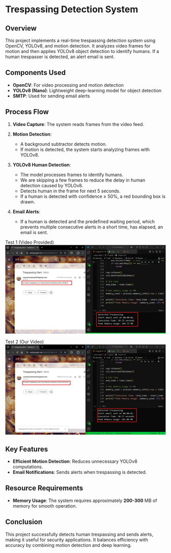 # Trespassing Detection System

## Overview

This project implements a real-time trespassing detection system using OpenCV, YOLOv8, and motion detection. It analyzes video frames for motion and then applies YOLOv8 object detection to identify humans. If a human trespasser is detected, an alert email is sent.

## Components Used

- **OpenCV**: For video processing and motion detection
- **YOLOv8 (Nano)**: Lightweight deep-learning model for object detection
- **SMTP**: Used for sending email alerts

## Process Flow

1. **Video Capture**: The system reads frames from the video feed.

2. **Motion Detection**:
   - A background subtractor detects motion.
   - If motion is detected, the system starts analyzing frames with YOLOv8.
3. **YOLOv8 Human Detection**:
   - The model processes frames to identify humans.
   - We are skipping a few frames to reduce the delay in human detection caused by YOLOv8.
   - Detects human in the frame for next 5 seconds.
   - If a human is detected with confidence ≥ 50%, a red bounding box is drawn.
4. **Email Alerts**:
   - If a human is detected and the predefined waiting period, which prevents multiple consecutive alerts in a short time, has elapsed, an email is sent.


Test 1 (Video Provided) 
![alt text](Test1.jpg)

Test 2 (Our Video)
![alt text](Test2.jpg)


## Key Features

- **Efficient Motion Detection**: Reduces unnecessary YOLOv8 computations.
- **Email Notifications**: Sends alerts when trespassing is detected.

## Resource Requirements

- **Memory Usage**: The system requires approximately **200-300** MB of memory for smooth operation.

## Conclusion

This project successfully detects human trespassing and sends alerts, making it useful for security applications. It balances efficiency with accuracy by combining motion detection and deep learning.


